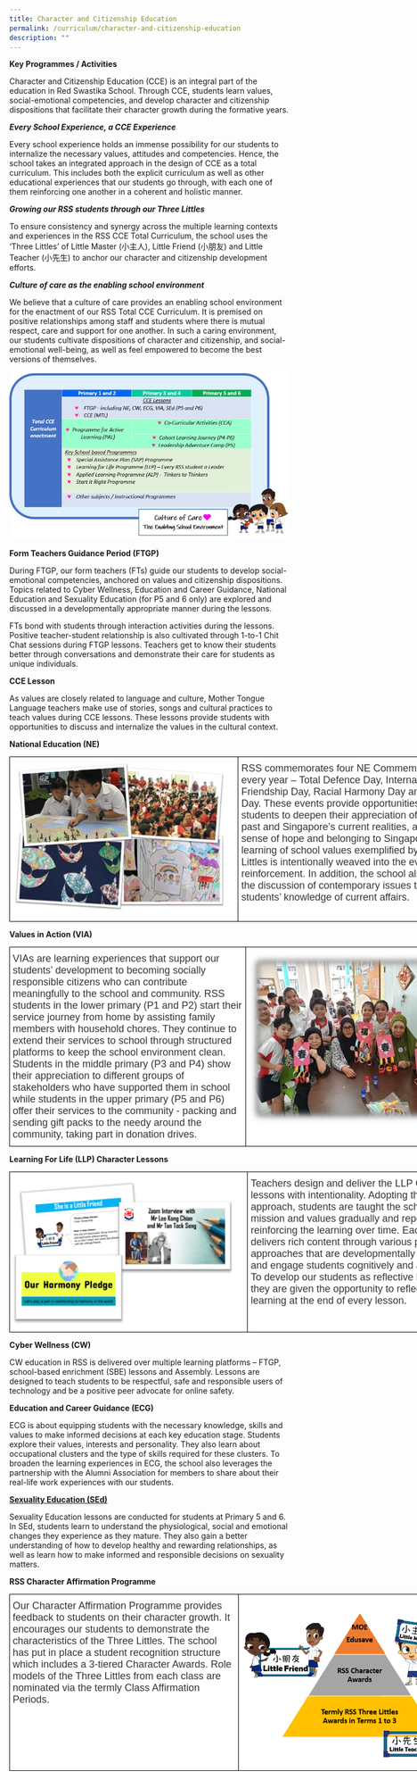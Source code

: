 ```yaml
---
title: Character and Citizenship Education
permalink: /curriculum/character-and-citizenship-education
description: ""
---
```

**Key Programmes / Activities**

Character and Citizenship Education (CCE) is an integral part of the education in Red Swastika School. Through CCE, students learn values, social-emotional competencies, and develop character and citizenship dispositions that facilitate their character growth during the formative years.

***Every School Experience, a CCE Experience***

Every school experience holds an immense possibility for our students to internalize the necessary values, attitudes and competencies. Hence, the school takes an integrated approach in the design of CCE as a total curriculum. This includes both the explicit curriculum as well as other educational experiences that our students go through, with each one of them reinforcing one another in a coherent and holistic manner.

***Growing our RSS students through our Three Littles***

To ensure consistency and synergy across the multiple learning contexts and experiences in the RSS CCE Total Curriculum, the school uses the ‘Three Littles’ of Little Master (小主人), Little Friend (小朋友) and Little Teacher (小先生) to anchor our character and citizenship development efforts.

***Culture of care as the enabling school environment***

We believe that a culture of care provides an enabling school environment for the enactment of our RSS Total CCE Curriculum. It is premised on positive relationships among staff and students where there is mutual respect, care and support for one another. In such a caring environment, our students cultivate dispositions of character and citizenship, and social-emotional well-being, as well as feel empowered to become the best versions of themselves.

![](/images/Total%20CCE%20Curriculum_v2.jpeg)

**Form Teachers Guidance Period (FTGP)**

During FTGP, our form teachers (FTs) guide our students to develop social-emotional competencies, anchored on values and citizenship dispositions. Topics related to Cyber Wellness, Education and Career Guidance, National Education and Sexuality Education (for P5 and 6 only) are explored and discussed in a developmentally appropriate manner during the lessons.

FTs bond with students through interaction activities during the lessons. Positive teacher-student relationship is also cultivated through 1-to-1 Chit Chat sessions during FTGP lessons. Teachers get to know their students better through conversations and demonstrate their care for students as unique individuals.

**CCE Lesson**

As values are closely related to language and culture, Mother Tongue Language teachers make use of stories, songs and cultural practices to teach values during CCE lessons. These lessons provide students with opportunities to discuss and internalize the values in the cultural context.

**National Education (NE)**
 
 <style type="text/css">
.tg  {border-collapse:collapse;border-spacing:0;}
.tg td{border-color:black;border-style:solid;border-width:1px;font-family:Arial, sans-serif;font-size:18px;
  overflow:hidden;padding:10px 5px;word-break:normal;}
.tg th{border-color:black;border-style:solid;border-width:1px;font-family:Arial, sans-serif;font-size:18px;
  font-weight:normal;overflow:hidden;padding:10px 5px;word-break:normal;}
.tg .tg-1zpo{background-color:#FFF;color:#353535;text-align:left;vertical-align:top}
</style>
<table class="tg" style="undefined;table-layout: fixed; width: 838px">
<colgroup>
<col style="width: 411px">
<col style="width: 427px">
</colgroup>
<tbody>
  <tr>
    <td class="tg-1zpo"><img src="/images/NE.jpeg" alt="NE.jpg" width="394" height="269"></td>
    <td class="tg-1zpo">RSS commemorates four NE Commemorative Days every year – Total Defence Day, International Friendship Day, Racial Harmony Day and National Day. These events provide opportunities for students to deepen their appreciation of our shared past and Singapore’s current realities, and foster a sense of hope and belonging to Singapore. The learning of school values exemplified by the Three Littles is intentionally weaved into the events for reinforcement. In addition, the school also brings in the discussion of contemporary issues to deepen students’ knowledge of current affairs.</td>
  </tr>
</tbody>
</table>
 
**Values in Action (VIA)**


<style type="text/css">
.tg  {border-collapse:collapse;border-spacing:0;}
.tg td{border-color:black;border-style:solid;border-width:1px;font-family:Arial, sans-serif;font-size:18px;
  overflow:hidden;padding:10px 5px;word-break:normal;}
.tg th{border-color:black;border-style:solid;border-width:1px;font-family:Arial, sans-serif;font-size:18px;
  font-weight:normal;overflow:hidden;padding:10px 5px;word-break:normal;}
.tg .tg-1zpo{background-color:#FFF;color:#353535;text-align:left;vertical-align:top}
</style>
<table class="tg" style="undefined;table-layout: fixed; width: 835px">
<colgroup>
<col style="width: 424px">
<col style="width: 411px">
</colgroup>
<tbody>
  <tr>
    <td class="tg-1zpo">VIAs are learning experiences that support our students’ development to becoming socially responsible citizens who can contribute meaningfully to the school and community. RSS students in the lower primary (P1 and P2) start their service journey from home by assisting family members with household chores. They continue to extend their services to school through structured platforms to keep the school environment clean. Students in the middle primary (P3 and P4) show their appreciation to different groups of stakeholders who have supported them in school while students in the upper primary (P5 and P6) offer their services to the community - packing and sending gift packs to the needy around the community, taking part in donation drives.</td>
    <td class="tg-1zpo"><img src="/images/VIA.jpeg" alt="VIA.jpg" width="394" height="307"></td>
  </tr>
</tbody>
</table>


**Learning For Life (LLP) Character Lessons**



<style type="text/css">
.tg  {border-collapse:collapse;border-spacing:0;}
.tg td{border-color:black;border-style:solid;border-width:1px;font-family:Arial, sans-serif;font-size:18px;
  overflow:hidden;padding:10px 5px;word-break:normal;}
.tg th{border-color:black;border-style:solid;border-width:1px;font-family:Arial, sans-serif;font-size:18px;
  font-weight:normal;overflow:hidden;padding:10px 5px;word-break:normal;}
.tg .tg-1zpo{background-color:#FFF;color:#353535;text-align:left;vertical-align:top}
</style>
<table class="tg" style="undefined;table-layout: fixed; width: 840px">
<colgroup>
<col style="width: 428px">
<col style="width: 412px">
</colgroup>
<tbody>
  <tr>
    <td class="tg-1zpo"><img src="/images/LLP.png" alt="LLP.PNG" width="394" height="261"></td>
    <td class="tg-1zpo">Teachers design and deliver the LLP Character lessons with intentionality. Adopting the spiral approach, students are taught the school vision, mission and values gradually and repeatedly, reinforcing the learning over time. Each lesson delivers rich content through various pedagogical approaches that are developmentally appropriate and engage students cognitively and affectively. To develop our students as reflective learners, they are given the opportunity to reflect on their learning at the end of every lesson.</td>
  </tr>
</tbody>
</table>


**Cyber Wellness (CW)**

CW education in RSS is delivered over multiple learning platforms – FTGP, school-based enrichment (SBE) lessons and Assembly. Lessons are designed to teach students to be respectful, safe and responsible users of technology and be a positive peer advocate for online safety.

**Education and Career Guidance (ECG)**

ECG is about equipping students with the necessary knowledge, skills and values to make informed decisions at each key education stage. Students explore their values, interests and personality. They also learn about occupational clusters and the type of skills required for these clusters. To broaden the learning experiences in ECG, the school also leverages the partnership with the Alumni Association for members to share about their real-life work experiences with our students.


**[ Sexuality Education (SEd)](/curriculum/sexuality-education)**

Sexuality Education lessons are conducted for students at Primary 5 and 6. In SEd, students learn to understand the physiological, social and emotional changes they experience as they mature. They also gain a better understanding of how to develop healthy and rewarding relationships, as well as learn how to make informed and responsible decisions on sexuality matters.

**RSS Character Affirmation Programme**

<style type="text/css">
.tg  {border-collapse:collapse;border-spacing:0;}
.tg td{border-color:black;border-style:solid;border-width:1px;font-family:Arial, sans-serif;font-size:18px;
  overflow:hidden;padding:10px 5px;word-break:normal;}
.tg th{border-color:black;border-style:solid;border-width:1px;font-family:Arial, sans-serif;font-size:14px;
  font-weight:normal;overflow:hidden;padding:10px 5px;word-break:normal;}
.tg .tg-1zpo{background-color:#FFF;color:#353535;text-align:left;vertical-align:top}
</style>
<table class="tg" style="undefined;table-layout: fixed; width: 840px">
<colgroup>
<col style="width: 411px">
<col style="width: 429px">
</colgroup>
<tbody>
  <tr>
    <td class="tg-1zpo">Our Character Affirmation Programme provides feedback to students on their character growth. It encourages our students to demonstrate the characteristics of the Three Littles. The school has put in place a student recognition structure which includes a 3-tiered Character Awards. Role models of the Three Littles from each class are nominated via the termly Class Affirmation Periods.</td>
    <td class="tg-1zpo"><img src="/images/RSS.png" alt="RSS.PNG" width="394" height="290"></td>
  </tr>
</tbody>
</table>